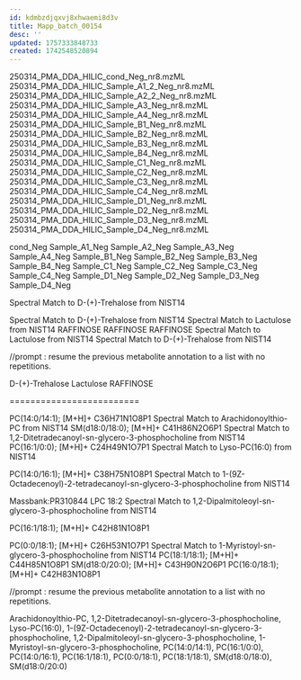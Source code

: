 ```yaml
---
id: kdmbzdjqxvj8xhwaemi8d3v
title: Mapp_batch_00154
desc: ''
updated: 1757333848733
created: 1742548520894
---
```



250314_PMA_DDA_HILIC_cond_Neg_nr8.mzML
250314_PMA_DDA_HILIC_Sample_A1_2_Neg_nr8.mzML
250314_PMA_DDA_HILIC_Sample_A2_2_Neg_nr8.mzML
250314_PMA_DDA_HILIC_Sample_A3_Neg_nr8.mzML
250314_PMA_DDA_HILIC_Sample_A4_Neg_nr8.mzML
250314_PMA_DDA_HILIC_Sample_B1_Neg_nr8.mzML
250314_PMA_DDA_HILIC_Sample_B2_Neg_nr8.mzML
250314_PMA_DDA_HILIC_Sample_B3_Neg_nr8.mzML
250314_PMA_DDA_HILIC_Sample_B4_Neg_nr8.mzML
250314_PMA_DDA_HILIC_Sample_C1_Neg_nr8.mzML
250314_PMA_DDA_HILIC_Sample_C2_Neg_nr8.mzML
250314_PMA_DDA_HILIC_Sample_C3_Neg_nr8.mzML
250314_PMA_DDA_HILIC_Sample_C4_Neg_nr8.mzML
250314_PMA_DDA_HILIC_Sample_D1_Neg_nr8.mzML
250314_PMA_DDA_HILIC_Sample_D2_Neg_nr8.mzML
250314_PMA_DDA_HILIC_Sample_D3_Neg_nr8.mzML
250314_PMA_DDA_HILIC_Sample_D4_Neg_nr8.mzML


cond_Neg
Sample_A1_Neg
Sample_A2_Neg
Sample_A3_Neg
Sample_A4_Neg
Sample_B1_Neg
Sample_B2_Neg
Sample_B3_Neg
Sample_B4_Neg
Sample_C1_Neg
Sample_C2_Neg
Sample_C3_Neg
Sample_C4_Neg
Sample_D1_Neg
Sample_D2_Neg
Sample_D3_Neg
Sample_D4_Neg



Spectral Match to D-(+)-Trehalose from NIST14

Spectral Match to D-(+)-Trehalose from NIST14
Spectral Match to Lactulose from NIST14
RAFFINOSE
RAFFINOSE
RAFFINOSE
Spectral Match to Lactulose from NIST14
Spectral Match to D-(+)-Trehalose from NIST14


//prompt : resume the previous metabolite annotation to a list with no repetitions.

D-(+)-Trehalose
Lactulose
RAFFINOSE

=========================

PC(14:0/14:1); [M+H]+ C36H71N1O8P1
Spectral Match to Arachidonoylthio-PC from NIST14
SM(d18:0/18:0); [M+H]+ C41H86N2O6P1
Spectral Match to 1,2-Ditetradecanoyl-sn-glycero-3-phosphocholine from NIST14
PC(16:1/0:0); [M+H]+ C24H49N1O7P1
Spectral Match to Lyso-PC(16:0) from NIST14


PC(14:0/16:1); [M+H]+ C38H75N1O8P1
Spectral Match to 1-(9Z-Octadecenoyl)-2-tetradecanoyl-sn-glycero-3-phosphocholine from NIST14

Massbank:PR310844 LPC 18:2
Spectral Match to 1,2-Dipalmitoleoyl-sn-glycero-3-phosphocholine from NIST14

PC(16:1/18:1); [M+H]+ C42H81N1O8P1

PC(0:0/18:1); [M+H]+ C26H53N1O7P1
Spectral Match to 1-Myristoyl-sn-glycero-3-phosphocholine from NIST14
PC(18:1/18:1); [M+H]+ C44H85N1O8P1
SM(d18:0/20:0); [M+H]+ C43H90N2O6P1
PC(16:0/18:1); [M+H]+ C42H83N1O8P1

//prompt : resume the previous metabolite annotation to a list with no repetitions.

Arachidonoylthio-PC, 1,2-Ditetradecanoyl-sn-glycero-3-phosphocholine, Lyso-PC(16:0), 1-(9Z-Octadecenoyl)-2-tetradecanoyl-sn-glycero-3-phosphocholine, 1,2-Dipalmitoleoyl-sn-glycero-3-phosphocholine, 1-Myristoyl-sn-glycero-3-phosphocholine, PC(14:0/14:1), PC(16:1/0:0), PC(14:0/16:1), PC(16:1/18:1), PC(0:0/18:1), PC(18:1/18:1), SM(d18:0/18:0), SM(d18:0/20:0)